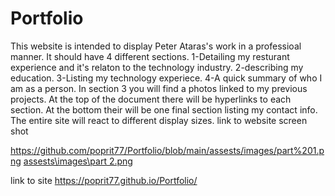 # Portfolio
This website is intended to display Peter Ataras's work in a professioal manner.
It should have 4 different sections.
1-Detailing my resturant experience and it's relaton to the technology industry.
2-describing my education.
3-Listing my technology experiece.
4-A quick summary of who I am as a person.
In section 3 you will find a photos linked to my previous projects. 
At the top of the document there will be hyperlinks to each section.
At the bottom their will be one final section listing my contact info. 
The entire site will react to different display sizes. 
link to website screen shot

https://github.com/poprit77/Portfolio/blob/main/assests/images/part%201.png
[assests\images\part 2.png](https://github.com/poprit77/Portfolio/blob/main/assests/images/part%202.png)


link to site
https://poprit77.github.io/Portfolio/
